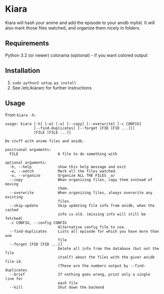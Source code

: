 Kiara
=====

Kiara will hash your anime and add the episode to your anidb mylist.
It will also mark those files watched, and organize them nicely in folders.

Requirements
------------
Python 3.2 (or newer)
colorama (optional) - if you want colored output

Installation
------------
1. `sudo python3 setup.py install`
2. See /etc/kiararc for further instructions

Usage
-----
From `kiara -h`:

	usage: kiara [-h] [-w] [-o] [--copy] [--overwrite] [-c CONFIG]
	             [--find-duplicates] [--forget [FID [FID ...]]]
	             [FILE [FILE ...]]
	
	Do stuff with anime files and anidb.
	
	positional arguments:
	  FILE                  A file to do something with
	
	optional arguments:
	  -h, --help            show this help message and exit
	  -w, --watch           Mark all the files watched.
	  -o, --organize        Organize ALL THE FILES _o/
	  --copy                When organizing files, copy them instead of moving
	                        them.
	  --overwrite           When organizing files, always overwrite any existing
	                        files.
	  --skip-update         Skip updating file info from anidb, when the cached
	                        info is old. (missing info will still be fetched)
	  -c CONFIG, --config CONFIG
	                        Alternative config file to use.
	  --find-duplicates     Lists all episode for which you have more than one
	                        file
	  --forget [FID [FID ...]]
	                        Delete all info from the database (but not the file
	                        itself) about the files with the giver anidb file-id.
	                        (These are the numbers output by --find-duplicates
	  --brief               If nothing goes wrong, print only a single line for
	                        each file
	  --kill                Shut down the backend
